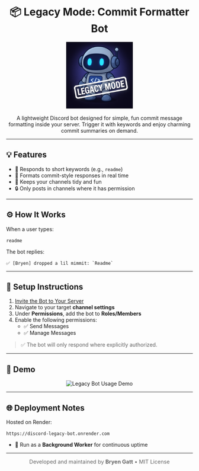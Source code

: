 <h1 align="center">📦 Legacy Mode: Commit Formatter Bot</h1>

<p align="center">
  <img src="./images/LegacyDCB.png" alt="Legacy Bot" width="180" />
</p>

<p align="center">
  A lightweight Discord bot designed for simple, fun commit message formatting inside your server.  
  Trigger it with keywords and enjoy charming commit summaries on demand.
</p>

---

## 💡 Features

- 🧠 Responds to short keywords (e.g., `readme`)
- 📝 Formats commit-style responses in real time
- 💬 Keeps your channels tidy and fun
- 🔒 Only posts in channels where it has permission

---

## ⚙️ How It Works

When a user types:

```
readme
```

The bot replies:

```
✅ [Bryen] dropped a lil mimmit: `Readme`
```

---

## 🚀 Setup Instructions

1. [Invite the Bot to Your Server](https://discord.com/oauth2/authorize?client_id=1372387773062844436&scope=bot&permissions=0)
2. Navigate to your target **channel settings**
3. Under **Permissions**, add the bot to **Roles/Members**
4. Enable the following permissions:
   - ✅ Send Messages
   - ✅ Manage Messages

> ✅ The bot will only respond where explicitly authorized.

---

## 📸 Demo

<p align="center">
  <img src="./images/BotUsage.webp" alt="Legacy Bot Usage Demo" width="450" />
</p>

---

## 🌐 Deployment Notes

Hosted on Render:  
```
https://discord-legacy-bot.onrender.com
```

- 🔁 Run as a **Background Worker** for continuous uptime

---

<p align="center" style="font-size: 0.9rem; color: #666;">
  Developed and maintained by <strong>Bryen Gatt</strong> • MIT License
</p>
